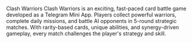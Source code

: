 Clash Warriors
Clash Warriors is an exciting, fast-paced card battle game developed as a Telegram Mini App. Players collect powerful warriors, complete daily missions, and battle AI opponents in 5-round strategic matches. With rarity-based cards, unique abilities, and synergy-driven gameplay, every match challenges the player's strategy and skill.